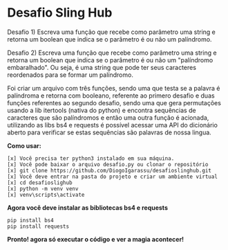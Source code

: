 # Desafio Sling Hub

Desafio 1)
Escreva uma função que recebe como parâmetro uma string e retorna um boolean que indica se o parâmetro é ou não um palíndromo.

Desafio 2)
Escreva uma função que recebe como parâmetro uma string e retorna um boolean que indica se o parâmetro é ou não um "palíndromo embaralhado". Ou seja, é uma string que pode ter seus caracteres reordenados para se formar um palíndromo.

Foi criar um arquivo com três funções, sendo uma que testa se a palavra é palíndroma e retorna com booleano, referente ao primero desafio e duas funções referentes ao segundo desafio, sendo uma que gera permutações usando a lib itertools (nativa do python) e encontra sequências de caracteres que são palíndromos e então uma outra função é acionada, utilizando as libs bs4 e requests é possível acessar uma API do dicionário aberto para verificar se estas sequências são palavras de nossa lingua.

<b>Como usar:</b>
```
[x] Você precisa ter python3 instalado em sua máquina.
[x] Você pode baixar o arquivo desafio.py ou clonar o repositório
[x] git clone https://github.com/DiogoIgarassu/desafioslinghub.git
[x] Você deve entrar na pasta do projeto e criar um ambiente virtual
[x] cd desafioslighub
[x] python -m venv venv
[x] venv\scripts\activate
```

<b>Agora você deve instalar as bibliotecas bs4 e requests </b>

```
pip install bs4
pip install requests

```
<b>Pronto! agora só executar o código e ver a magia acontecer!</b>
